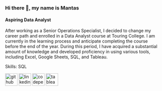 ### Hi there 👋, my name is Mantas
#### Aspiring Data Analyst
After working as a Senior Operations Specialist, I decided to change my career path and enrolled in a Data Analyst course at Touring College. I am currently in the learning process and anticipate completing the course before the end of the year. During this period, I have acquired a substantial amount of knowledge and developed proficiency in using various tools, including Excel, Google Sheets, SQL, and Tableau.

Skills: SQL



[<img src='https://cdn.jsdelivr.net/npm/simple-icons@3.0.1/icons/github.svg' alt='github' height='40'>](https://github.com/viliuma)  [<img src='https://cdn.jsdelivr.net/npm/simple-icons@3.0.1/icons/linkedin.svg' alt='linkedin' height='40'>](https://www.linkedin.com/in/https://www.linkedin.com/in/mantas-vilius-89690121a//)  [<img src='https://cdn.jsdelivr.net/npm/simple-icons@3.0.1/icons/codepen.svg' alt='codepen' height='40'>](https://codepen.io/Qorban)  [<img src='https://cdn.jsdelivr.net/npm/simple-icons@3.0.1/icons/tableau.svg' alt='tableau' height='40'>](https://public.tableau.com/app/profile/mantas.vilius)  

